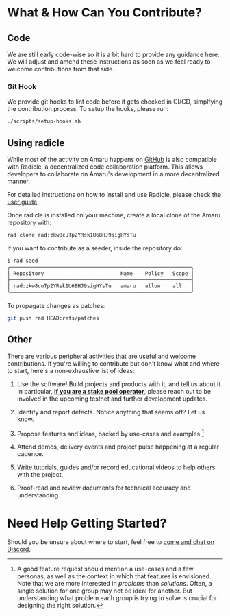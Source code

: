 # What & How Can You Contribute?

## Code

We are still early code-wise so it is a bit hard to provide any guidance here.
We will adjust and amend these instructions as soon as we feel ready to welcome
contributions from that side.

### Git Hook
We provide git hooks to lint code before it gets checked in CI/CD, simplfying the contribution process. To setup the hooks, please run:

```bash
./scripts/setup-hooks.sh
```

## Using radicle

While most of the activity on Amaru happens on [GitHub](https://github.com/pragma-org/amaru) is also compatible with Radicle, a decentralized code collaboration platform. This allows developers to collaborate on Amaru's development in a more decentralized manner.

For detailed instructions on how to install and use Radicle, please check the [user guide](https://radicle.xyz/guides/user).

Once radicle is installed on your machine, create a local clone of the Amaru repository with:

```bash
rad clone rad:zkw8cuTp2YRsk1U68HJ9sigHYsTu
```

If you want to contribute as a seeder, inside the repository do:

```bash
$ rad seed
╭───────────────────────────────────────────────────────────╮
│ Repository                         Name    Policy   Scope │
├───────────────────────────────────────────────────────────┤
│ rad:zkw8cuTp2YRsk1U68HJ9sigHYsTu   amaru   allow    all   │
╰───────────────────────────────────────────────────────────╯
```

To propagate changes as patches:

```bash
git push rad HEAD:refs/patches
```

## Other

There are various peripheral activities that are useful and welcome
contributions. If you're willing to contribute but don't know what and where to
start, here's a non-exhaustive list of ideas:

1. Use the software! Build projects and products with it, and tell us about it.
   In particular, <u><strong>if you are a stake pool operator</strong></u>, please reach out to be
   involved in the upcoming testnet and further development updates.

1. Identify and report defects. Notice anything that seems off? Let us know.

1. Propose features and ideas, backed by use-cases and examples.[^1]

1. Attend demos, delivery events and project pulse happening at a regular cadence.

1. Write tutorials, guides and/or record educational videos to help others with the project.

1. Proof-read and review documents for technical accuracy and understanding.

[^1]: A good feature request should mention a use-cases and a few personas, as well as the context in which that features is envisioned. Note that we are more interested in _problems_ than _solutions_. Often, a single solution for one group may not be ideal for another. But understanding what problem each group is trying to solve is crucial for designing the right solution.

# Need Help Getting Started?

Should you be unsure about where to start, feel free to [come and chat on Discord](https://discord.gg/3nZYCHW9Ns).
